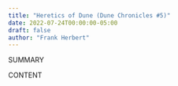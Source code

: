 ```yaml
---
title: "Heretics of Dune (Dune Chronicles #5)"
date: 2022-07-24T00:00:00-05:00
draft: false
author: "Frank Herbert"
---
```


SUMMARY

<!--more-->

CONTENT